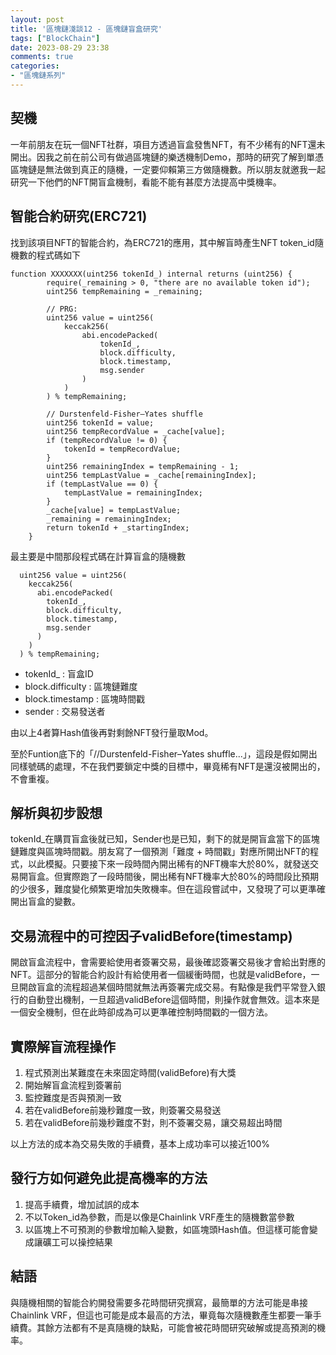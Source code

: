 ```yaml
---
layout: post
title: '區塊鏈淺談12 - 區塊鏈盲盒研究'
tags: ["BlockChain"]
date: 2023-08-29 23:38
comments: true
categories: 
- "區塊鏈系列"
---
```

## 契機
一年前朋友在玩一個NFT社群，項目方透過盲盒發售NFT，有不少稀有的NFT還未開出。因我之前在前公司有做過區塊鏈的樂透機制Demo，那時的研究了解到單憑區塊鏈是無法做到真正的隨機，一定要仰賴第三方做隨機數。所以朋友就邀我一起研究一下他們的NFT開盲盒機制，看能不能有甚麼方法提高中獎機率。

## 智能合約研究(ERC721)
找到該項目NFT的智能合約，為ERC721的應用，其中解盲時產生NFT token_id隨機數的程式碼如下
```
function XXXXXXX(uint256 tokenId_) internal returns (uint256) {
        require(_remaining > 0, "there are no available token id");
        uint256 tempRemaining = _remaining;

        // PRG:
        uint256 value = uint256(
            keccak256(
                abi.encodePacked(
                    tokenId_,
                    block.difficulty,
                    block.timestamp,
                    msg.sender
                )
            )
        ) % tempRemaining;

        // Durstenfeld-Fisher–Yates shuffle
        uint256 tokenId = value;
        uint256 tempRecordValue = _cache[value];
        if (tempRecordValue != 0) {
            tokenId = tempRecordValue;
        }
        uint256 remainingIndex = tempRemaining - 1;
        uint256 tempLastValue = _cache[remainingIndex];
        if (tempLastValue == 0) {
            tempLastValue = remainingIndex;
        }
        _cache[value] = tempLastValue;
        _remaining = remainingIndex;
        return tokenId + _startingIndex;
    }
```
最主要是中間那段程式碼在計算盲盒的隨機數
```
  uint256 value = uint256(
    keccak256(
      abi.encodePacked(
        tokenId_,
        block.difficulty,
        block.timestamp,
        msg.sender
      )
    )
  ) % tempRemaining;
```
* tokenId_ : 盲盒ID
* block.difficulty : 區塊鏈難度
* block.timestamp : 區塊時間戳
* sender : 交易發送者

由以上4者算Hash值後再對剩餘NFT發行量取Mod。

至於Funtion底下的「//Durstenfeld-Fisher–Yates shuffle...」，這段是假如開出同樣號碼的處理，不在我們要鎖定中獎的目標中，畢竟稀有NFT是還沒被開出的，不會重複。

## 解析與初步設想
tokenId_在購買盲盒後就已知，Sender也是已知，剩下的就是開盲盒當下的區塊鏈難度與區塊時間戳。朋友寫了一個預測「難度 + 時間戳」對應所開出NFT的程式，以此模擬。只要接下來一段時間內開出稀有的NFT機率大於80%，就發送交易開盲盒。但實際跑了一段時間後，開出稀有NFT機率大於80%的時間段比預期的少很多，難度變化頻繁更增加失敗機率。但在這段嘗試中，又發現了可以更準確開出盲盒的變數。

## 交易流程中的可控因子validBefore(timestamp)
開啟盲盒流程中，會需要給使用者簽署交易，最後確認簽署交易後才會給出對應的NFT。這部分的智能合約設計有給使用者一個緩衝時間，也就是validBefore，一旦開啟盲盒的流程超過某個時間就無法再簽署完成交易。有點像是我們平常登入銀行的自動登出機制，一旦超過validBefore這個時間，則操作就會無效。這本來是一個安全機制，但在此時卻成為可以更準確控制時間戳的一個方法。

## 實際解盲流程操作
 1. 程式預測出某難度在未來固定時間(validBefore)有大獎
 2. 開始解盲盒流程到簽署前
 3. 監控難度是否與預測一致
 4. 若在validBefore前幾秒難度一致，則簽署交易發送
 5. 若在validBefore前幾秒難度不對，則不簽署交易，讓交易超出時間

以上方法的成本為交易失敗的手續費，基本上成功率可以接近100%

## 發行方如何避免此提高機率的方法
 1. 提高手續費，增加試誤的成本
 2. 不以Token_id為參數，而是以像是Chainlink VRF產生的隨機數當參數
 3. 以區塊上不可預測的參數增加輸入變數，如區塊頭Hash值。但這樣可能會變成讓礦工可以操控結果

## 結語
與隨機相關的智能合約開發需要多花時間研究撰寫，最簡單的方法可能是串接Chainlink VRF，但這也可能是成本最高的方法，畢竟每次隨機數產生都要一筆手續費。其餘方法都有不是真隨機的缺點，可能會被花時間研究破解或提高預測的機率。